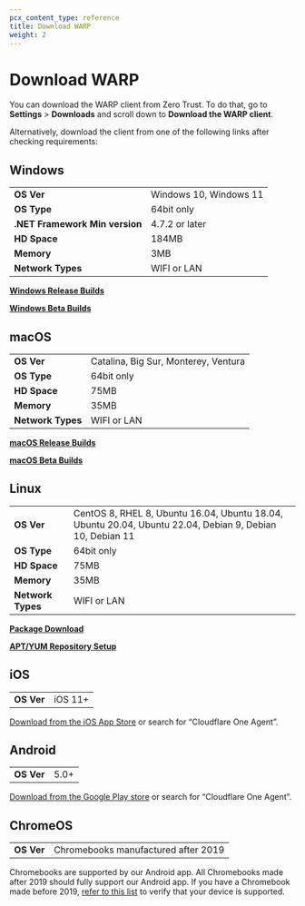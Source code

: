 ```yaml
---
pcx_content_type: reference
title: Download WARP
weight: 2
---
```


# Download WARP

You can download the WARP client from Zero Trust. To do that, go to **Settings** > **Downloads** and scroll down to **Download the WARP client**.

Alternatively, download the client from one of the following links after checking requirements:

## Windows

<table>
  <tbody>
    <tr>
      <td>
        <strong>OS Ver</strong>
      </td>
      <td>Windows 10, Windows 11</td>
    </tr>
    <tr>
      <td>
        <strong>OS Type</strong>
      </td>
      <td>64bit only</td>
    </tr>
    <tr>
      <td>
        <strong>.NET Framework Min version</strong>
      </td>
      <td>4.7.2 or later</td>
    </tr>
    <tr>
      <td>
        <strong>HD Space</strong>
      </td>
      <td>184MB</td>
    </tr>
    <tr>
      <td>
        <strong>Memory</strong>
      </td>
      <td>3MB</td>
    </tr>
    <tr>
      <td>
        <strong>Network Types</strong>
      </td>
      <td>WIFI or LAN</td>
    </tr>
  </tbody>
</table>

**[Windows Release Builds](https://install.appcenter.ms/orgs/cloudflare/apps/1.1.1.1-windows-1/distribution_groups/release)**

**[Windows Beta Builds](https://install.appcenter.ms/orgs/cloudflare/apps/1.1.1.1-windows/distribution_groups/beta)**

## macOS

<table>
  <tbody>
    <tr>
      <td>
        <strong>OS Ver</strong>
      </td>
      <td>Catalina, Big Sur, Monterey, Ventura</td>
    </tr>
    <tr>
      <td>
        <strong>OS Type</strong>
      </td>
      <td>64bit only</td>
    </tr>
    <tr>
      <td>
        <strong>HD Space</strong>
      </td>
      <td>75MB</td>
    </tr>
    <tr>
      <td>
        <strong>Memory</strong>
      </td>
      <td>35MB</td>
    </tr>
    <tr>
      <td>
        <strong>Network Types</strong>
      </td>
      <td>WIFI or LAN</td>
    </tr>
  </tbody>
</table>

**[macOS Release Builds](https://install.appcenter.ms/orgs/cloudflare/apps/1.1.1.1-macos-1/distribution_groups/release)**

**[macOS Beta Builds](https://install.appcenter.ms/orgs/cloudflare/apps/1.1.1.1-macos/distribution_groups/beta)**

## Linux

<table>
  <tbody>
    <tr>
      <td>
        <strong>OS Ver</strong>
      </td>
      <td>CentOS 8, RHEL 8, Ubuntu 16.04, Ubuntu 18.04, Ubuntu 20.04, Ubuntu 22.04, Debian 9, Debian 10, Debian 11</td>
    </tr>
    <tr>
      <td>
        <strong>OS Type</strong>
      </td>
      <td>64bit only</td>
    </tr>
    <tr>
      <td>
        <strong>HD Space</strong>
      </td>
      <td>75MB</td>
    </tr>
    <tr>
      <td>
        <strong>Memory</strong>
      </td>
      <td>35MB</td>
    </tr>
    <tr>
      <td>
        <strong>Network Types</strong>
      </td>
      <td>WIFI or LAN</td>
    </tr>
  </tbody>
</table>

**[Package Download](https://pkg.cloudflareclient.com/packages/cloudflare-warp)**

**[APT/YUM Repository Setup](https://pkg.cloudflareclient.com/install)**

## iOS

<table>
  <tbody>
    <tr>
      <td>
        <strong>OS Ver</strong>
      </td>
      <td>iOS 11+</td>
    </tr>
  </tbody>
</table>

[Download from the iOS App Store](https://apps.apple.com/us/app/cloudflare-one-agent/id6443476492) or search for “Cloudflare One Agent”.

## Android

<table>
  <tbody>
    <tr>
      <td>
        <strong>OS Ver</strong>
      </td>
      <td>5.0+</td>
    </tr>
  </tbody>
</table>

[Download from the Google Play store](https://play.google.com/store/apps/details?id=com.cloudflare.cloudflareoneagent) or search for “Cloudflare One Agent”.

## ChromeOS

<table>
  <tbody>
    <tr>
      <td>
        <strong>OS Ver</strong>
      </td>
      <td>Chromebooks manufactured after 2019</td>
    </tr>
  </tbody>
</table>

Chromebooks are supported by our Android app. All Chromebooks made after 2019 should fully support our Android app. If you have a Chromebook made before 2019, [refer to this list](https://sites.google.com/a/chromium.org/dev/chromium-os/chrome-os-systems-supporting-android-apps) to verify that your device is supported.

